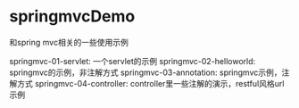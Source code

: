 # springmvcDemo
和spring mvc相关的一些使用示例

springmvc-01-servlet: 一个servlet的示例
springmvc-02-helloworld: springmvc的示例，非注解方式
springmvc-03-annotation: springmvc示例，注解方式
springmvc-04-controller: controller里一些注解的演示，restful风格url示例
